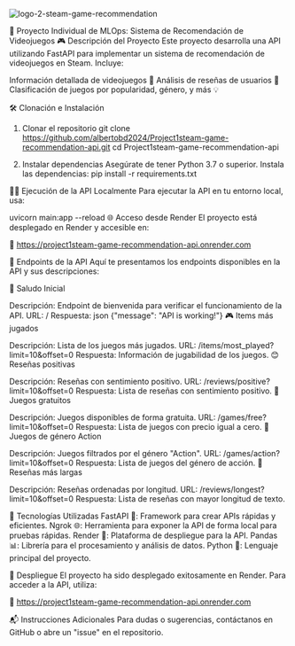 
![logo-2-steam-game-recommendation](https://github.com/user-attachments/assets/c285e6d5-8a4e-4da0-97b4-d668e87992b9)

   

🚀 Proyecto Individual de MLOps: Sistema de Recomendación de Videojuegos
🎮 Descripción del Proyecto
Este proyecto desarrolla una API utilizando FastAPI para implementar un sistema de recomendación de videojuegos en Steam. Incluye:

Información detallada de videojuegos 🎲
Análisis de reseñas de usuarios 📝
Clasificación de juegos por popularidad, género, y más 💡

🛠️ Clonación e Instalación
1. Clonar el repositorio
git clone https://github.com/albertobd2024/Project1steam-game-recommendation-api.git
cd Project1steam-game-recommendation-api

2. Instalar dependencias
Asegúrate de tener Python 3.7 o superior. Instala las dependencias:
pip install -r requirements.txt

🏃‍♂️ Ejecución de la API Localmente
Para ejecutar la API en tu entorno local, usa:


uvicorn main:app --reload
🌐 Acceso desde Render
El proyecto está desplegado en Render y accesible en:

🔗 https://project1steam-game-recommendation-api.onrender.com

📂 Endpoints de la API
Aquí te presentamos los endpoints disponibles en la API y sus descripciones:

👋 Saludo Inicial

Descripción: Endpoint de bienvenida para verificar el funcionamiento de la API.
URL: /
Respuesta:
json
{"message": "API is working!"}
🎮 Items más jugados

Descripción: Lista de los juegos más jugados.
URL: /items/most_played?limit=10&offset=0
Respuesta: Información de jugabilidad de los juegos.
😊 Reseñas positivas

Descripción: Reseñas con sentimiento positivo.
URL: /reviews/positive?limit=10&offset=0
Respuesta: Lista de reseñas con sentimiento positivo.
💸 Juegos gratuitos

Descripción: Juegos disponibles de forma gratuita.
URL: /games/free?limit=10&offset=0
Respuesta: Lista de juegos con precio igual a cero.
🎯 Juegos de género Action

Descripción: Juegos filtrados por el género "Action".
URL: /games/action?limit=10&offset=0
Respuesta: Lista de juegos del género de acción.
📏 Reseñas más largas

Descripción: Reseñas ordenadas por longitud.
URL: /reviews/longest?limit=10&offset=0
Respuesta: Lista de reseñas con mayor longitud de texto.


🔧 Tecnologías Utilizadas
FastAPI 🚀: Framework para crear APIs rápidas y eficientes.
Ngrok 🌐: Herramienta para exponer la API de forma local para pruebas rápidas.
Render 🚀: Plataforma de despliegue para la API.
Pandas 📊: Librería para el procesamiento y análisis de datos.
Python 🐍: Lenguaje principal del proyecto.

🚀 Despliegue
El proyecto ha sido desplegado exitosamente en Render. Para acceder a la API, utiliza:

🔗 https://project1steam-game-recommendation-api.onrender.com

📬 Instrucciones Adicionales
Para dudas o sugerencias, contáctanos en GitHub o abre un "issue" en el repositorio.





